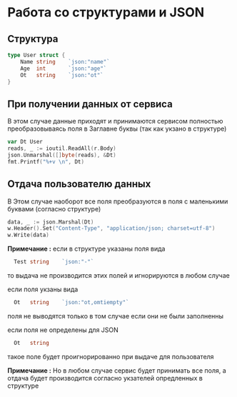# Работа со структурами и JSON

## Cтруктура
```go
type User struct {
    Name string    `json:"name"`
    Age  int       `json:"age"`
    Ot   string    `json:"ot"`  
}
```

## При получении данных от сервиса 

В этом случае данные приходят и принимаются сервисом полностью
преобразовываясь поля в Заглавне буквы (так как укзано в структуре)

```go
var Dt User 
reads, _ := ioutil.ReadAll(r.Body) 
json.Unmarshal([]byte(reads), &Dt)
fmt.Printf("%+v \n", Dt)
```

## Отдача пользователю данных
В Этом случае наоборот все поля преобразуются в поля с маленькими буквами
(согласно структуре)

```go
data, _ := json.Marshal(Dt)
w.Header().Set("Content-Type", "application/json; charset=utf-8")
w.Write(data)
```

**Примечание :**
если в структуре указаны поля вида
```go
  Test string    `json:"-"`
```
то выдача не производится этих полей и игнорируются в любом случае

если поля укзаны вида
```go
  Ot   string    `json:"ot,omtiempty"`  
```  
поля не выводятся только в том случае если они не были заполненны

если поля не определены для JSON
```go
  Ot   string    
```  
такое поле будет проигнорированно при выдаче для пользователя


**Примечание :**
Но в любом случае сервис будет принимать все поля,
а отдача будет производится согласно укзателей опредленных в структуре


















